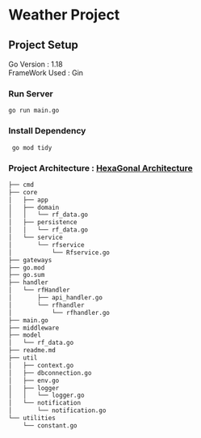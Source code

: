 # Weather Project

## Project Setup
 
 Go Version : 1.18 <br />
 FrameWork Used : Gin  

 ### Run Server 

 ```
 go run main.go 
 ```

 ### Install Dependency 

 ```
  go mod tidy 
 ```

### Project Architecture : [HexaGonal Architecture](https://en.wikipedia.org/wiki/Hexagonal_architecture_(software)) 

```bash
├── cmd
├── core
│   ├── app
│   ├── domain
│   │   └── rf_data.go
│   ├── persistence
│   │   └── rf_data.go
│   └── service
│       └── rfservice
│           └── Rfservice.go
├── gateways
├── go.mod
├── go.sum
├── handler
│   └── rfHandler
│       ├── api_handler.go
│       └── rfhandler
│           └── rfhandler.go
├── main.go
├── middleware
├── model
│   └── rf_data.go
├── readme.md
├── util
│   ├── context.go
│   ├── dbconnection.go
│   ├── env.go
│   ├── logger
│   │   └── logger.go
│   └── notification
│       └── notification.go
└── utilities
    └── constant.go
```